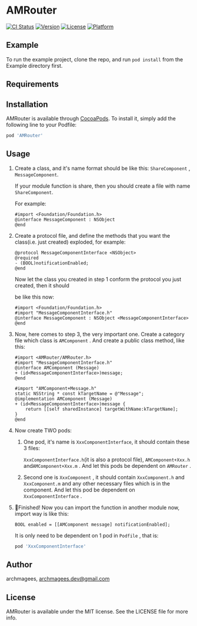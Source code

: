 # AMRouter

[![CI Status](https://img.shields.io/travis/archmagees/AMRouter.svg?style=flat)](https://travis-ci.org/archmagees/AMRouter)
[![Version](https://img.shields.io/cocoapods/v/AMRouter.svg?style=flat)](https://cocoapods.org/pods/AMRouter)
[![License](https://img.shields.io/cocoapods/l/AMRouter.svg?style=flat)](https://cocoapods.org/pods/AMRouter)
[![Platform](https://img.shields.io/cocoapods/p/AMRouter.svg?style=flat)](https://cocoapods.org/pods/AMRouter)

## Example

To run the example project, clone the repo, and run `pod install` from the Example directory first.

## Requirements

## Installation

AMRouter is available through [CocoaPods](https://cocoapods.org). To install
it, simply add the following line to your Podfile:

```ruby
pod 'AMRouter'
```

## Usage

1. Create a class, and it's name format should be like this: `ShareComponent` , `MessageComponent`. 

   If your module function is share, then you should create a file with name `ShareComponent`. 

   For example:

   ```objc
   #import <Foundation/Foundation.h>
   @interface MessageComponent : NSObject
   @end
   ```

2. Create a protocol file, and define the methods that you want the class(i.e. just created) exploded, for example:

   ```objc
   @protocol MessageComponentInterface <NSObject>
   @required
   - (BOOL)notificationEnabled;
   @end
   ```

   Now let the class you created in step 1 conform the protocol you just created, then it should

   be like this now:

   ```objc
   #import <Foundation/Foundation.h>
   #import "MessageComponentInterface.h"
   @interface MessageComponent : NSObject <MessageComponentInterface>
   @end
   ```

3. Now, here comes to step 3, the very important one. Create a category file which class is `AMComponent` . And create a public class method, like this:

   ```objc
   #import <AMRouter/AMRouter.h>
   #import "MessageComponentInterface.h"
   @interface AMComponent (Message)
   + (id<MessageComponentInterface>)message;
   @end
       
   #import "AMComponent+Message.h"
   static NSString * const kTargetName = @"Message";
   @implementation AMComponent (Message)
   + (id<MessageComponentInterface>)message {
       return [[self sharedInstance] targetWithName:kTargetName];
   }
   @end
   ```

4. Now create TWO pods:

   1. One pod, it's name is `XxxComponentInterface`, it should contain these 3 files:

      `XxxComponentInterface.h`(it is also a protocol file), `AMComponent+Xxx.h` and`AMComponent+Xxx.m` . And let this pods be dependent on `AMRouter` .

   2. Second one is `XxxComponent` , it should contain `XxxComponent.h` and `XxxComponent.m` and  any other necessary files which is in the component. And let this pod be dependent on `XxxComponentInterface` .

5. :tada:Finished!  Now you can import the function in another module now, import way is like this:

   ```objc
   BOOL enabled = [[AMComponent message] notificationEnabled];
   ```
   It is only need to be dependent on 1 pod in `Podfile` , that is:

   ```ruby
   pod 'XxxComponentInterface'
   ```

   

## Author

archmagees, archmagees.dev@gmail.com

## License

AMRouter is available under the MIT license. See the LICENSE file for more info.
